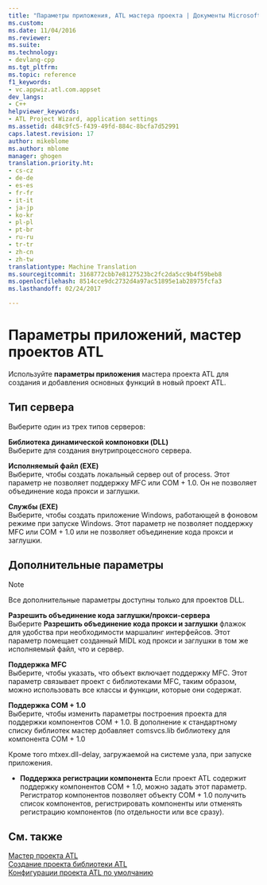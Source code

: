 ```yaml
---
title: "Параметры приложения, ATL мастера проекта | Документы Microsoft"
ms.custom: 
ms.date: 11/04/2016
ms.reviewer: 
ms.suite: 
ms.technology:
- devlang-cpp
ms.tgt_pltfrm: 
ms.topic: reference
f1_keywords:
- vc.appwiz.atl.com.appset
dev_langs:
- C++
helpviewer_keywords:
- ATL Project Wizard, application settings
ms.assetid: d48c9fc5-f439-49fd-884c-8bcfa7d52991
caps.latest.revision: 17
author: mikeblome
ms.author: mblome
manager: ghogen
translation.priority.ht:
- cs-cz
- de-de
- es-es
- fr-fr
- it-it
- ja-jp
- ko-kr
- pl-pl
- pt-br
- ru-ru
- tr-tr
- zh-cn
- zh-tw
translationtype: Machine Translation
ms.sourcegitcommit: 3168772cbb7e8127523bc2fc2da5cc9b4f59beb8
ms.openlocfilehash: 8514cce9dc2732d4a97ac51895e1ab28975fcfa3
ms.lasthandoff: 02/24/2017

---
```

# <a name="application-settings-atl-project-wizard"></a>Параметры приложений, мастер проектов ATL
Используйте **параметры приложения** мастера проекта ATL для создания и добавления основных функций в новый проект ATL.  
  
## <a name="server-type"></a>Тип сервера  
 Выберите один из трех типов серверов:  
  
 **Библиотека динамической компоновки (DLL)**  
 Выберите для создания внутрипроцессного сервера.  
  
 **Исполняемый файл (EXE)**  
 Выберите, чтобы создать локальный сервер out of process. Этот параметр не позволяет поддержку MFC или COM + 1.0. Он не позволяет объединение кода прокси и заглушки.  
  
 **Службы (EXE)**  
 Выберите, чтобы создать приложение Windows, работающей в фоновом режиме при запуске Windows. Этот параметр не позволяет поддержку MFC или COM + 1.0 или не позволяет объединение кода прокси и заглушки.  
  
## <a name="additional-options"></a>Дополнительные параметры  
  
> [!NOTE]
>  Все дополнительные параметры доступны только для проектов DLL.  
  
 **Разрешить объединение кода заглушки/прокси-сервера**  
 Выберите **Разрешить объединение кода прокси и заглушки** флажок для удобства при необходимости маршалинг интерфейсов. Этот параметр помещает созданный MIDL код прокси и заглушки в том же исполняемый файл, что и сервер.  
  
 **Поддержка MFC**  
 Выберите, чтобы указать, что объект включает поддержку MFC. Этот параметр связывает проект с библиотеками MFC, таким образом, можно использовать все классы и функции, которые они содержат.  
  
 **Поддержка COM + 1.0**  
 Выберите, чтобы изменить параметры построения проекта для поддержки компонентов COM + 1.0. В дополнение к стандартному списку библиотек мастер добавляет comsvcs.lib библиотеку для компонента COM + 1.0  
  
 Кроме того mtxex.dll-delay, загружаемой на системе узла, при запуске приложения.  
  
-   **Поддержка регистрации компонента** Если проект ATL содержит поддержку компонентов COM + 1.0, можно задать этот параметр. Регистратор компонентов позволяет объекту COM + 1.0 получить список компонентов, регистрировать компоненты или отменять регистрацию компонентов (по отдельности или все сразу).  
  
## <a name="see-also"></a>См. также  
 [Мастер проекта ATL](../../atl/reference/atl-project-wizard.md)   
 [Создание проекта библиотеки ATL](../../atl/reference/creating-an-atl-project.md)   
 [Конфигурации проекта ATL по умолчанию](../../atl/reference/default-atl-project-configurations.md)


